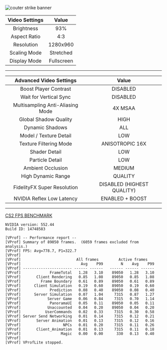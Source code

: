![couter strike banner](https://i.ibb.co/8Yq6F8T/cs2-banner-for-faceit.jpg)

| Video Settings | Value |
| :---: | :-: |
| Brightness | 93% |
| Aspect Ratio | 4:3 |
| Resolution | 1280x960 |
| Scaling Mode | Stretched |
| Display Mode | Fullscreen |

---

| Advanced Video Settings | Value |
| :---: | :-: |
| Boost Player Contrast | DISABLED |
| Wait for Vertical Sync | DISABLED |
| Multisampling Anti-Aliasing Mode | 4X MSAA |
| Global Shadow Quality | HIGH |
| Dynamic Shadows | ALL |
| Model / Texture Detail | LOW |
| Texture Filtering Mode | ANISOTROPIC 16X |
| Shader Detail | LOW |
| Particle Detail | LOW |
| Ambient Occlusion | MEDIUM |
| High Dynamic Range | QUALITY |
| FidelityFX Super Resolution | DISABLED (HIGHEST QUALITY) |
| NVIDIA Reflex Low Latency | ENABLED + BOOST |

---
[CS2 FPS BENCHMARK](https://steamcommunity.com/sharedfiles/filedetails/?id=3240880604)  

```
NVIDIA version: 552.44  
Build ID: 14748583

[VProf] -- Performance report --
[VProf] Summary of 89050 frames.  (6059 frames excluded from analysis.)
[VProf] FPS: Avg=778.7, P1=322.7
[VProf] 
[VProf]                         All frames         Active frames   
[VProf]                           Avg    P99        N    Avg    P99
[VProf] ---------------------- ------ ------   ------ ------ ------
[VProf]             FrameTotal   1.28   3.10    89050   1.28   3.10
[VProf]       Client Rendering   0.85   1.08    89050   0.85   1.08
[VProf]         Frame Boundary   0.61   0.89    89050   0.61   0.89
[VProf]      Client Simulation   0.19   0.60    89050   0.19   0.60
[VProf]             Prediction   0.08   0.40    89050   0.08   0.40
[VProf]      Server Simulation   0.07   1.04     7315   0.87   1.27
[VProf]            Server Game   0.06   0.84     7315   0.70   1.14
[VProf]             PanoramaUI   0.05   0.11    89050   0.05   0.11
[VProf]            Unaccounted   0.04   0.20    89050   0.04   0.20
[VProf]           UserCommands   0.02   0.33     7315   0.30   0.58
[VProf] Server Send Networking   0.01   0.14     7315   0.12   0.21
[VProf]       Server Animation   0.01   0.13     7315   0.12   0.16
[VProf]                   NPCs   0.01   0.20     7315   0.11   0.26
[VProf]       Client_Animation   0.01   0.13     7315   0.11   0.18
[VProf]                  Magic   0.00   0.00      330   0.13   0.40
[VProf] 
[VProf] VProfLite stopped.
```

